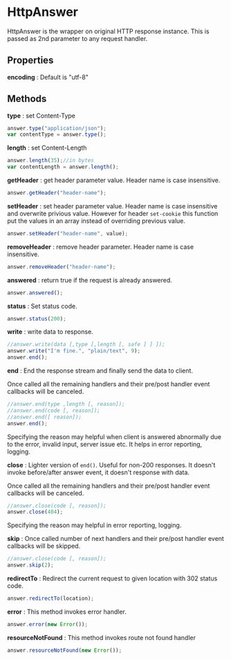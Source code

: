 # HttpAnswer

HttpAnswer is the wrapper on original HTTP response instance. This is passed as 2nd parameter to any request handler.

## Properties

**encoding** : Default is "utf-8"

## Methods

**type** : set Content-Type

```js
answer.type("application/json");
var contentType = answer.type();
```

**length** : set Content-Length

```js
answer.length(35);//in bytes
var contentLength = answer.length();
```

**getHeader** : get header parameter value. Header name is case insensitive.

```js
answer.getHeader("header-name");
```

**setHeader** : set header parameter value. Header name is case insensitive and overwrite privious value. However for header `set-cookie` this function put the values in an array instead of overriding previous value.

```js
answer.setHeader("header-name", value);
```

**removeHeader** : remove header parameter. Header name is case insensitive.

```js
answer.removeHeader("header-name");
```

**answered** : return true if the request is already answered.

```js
answer.answered();
```

**status** : Set status code.

```js
answer.status(200);
```

**write** : write data to response.

```js
//answer.write(data [,type [,length [, safe ] ] ]);
answer.write("I'm fine.", "plain/text", 9);
answer.end();
```

**end** : End the response stream and finally send the data to client.

Once called all the remaining handlers and their pre/post handler event callbacks will be canceled.

```js
//answer.end(type ,length [, reason]);
//answer.end(code [, reason]);
//answer.end([ reason]);
answer.end();
```
Specifying the reason may helpful when client is answered abnormally due to the error, invalid input, server issue etc. It helps in error reporting, logging.


**close** : Lighter version of `end()`. Useful for non-200 responses. It doesn't invoke before/after answer event, it doesn't response with data.

Once called all the remaining handlers and their pre/post handler event callbacks will be canceled.

```js
//answer.close(code [, reason]);
answer.close(404);
```

Specifying the reason may helpful in error reporting, logging.

**skip** : Once called number of next handlers and their pre/post handler event callbacks will be skipped.

```js
//answer.close(code [, reason]);
answer.skip(2);
```

**redirectTo** : Redirect the current request to given location with 302 status code.

```js
answer.redirectTo(location);
```

**error** : This method invokes error handler.

```js
answer.error(new Error());
```

**resourceNotFound** : This method invokes route not found handler

```js
answer.resourceNotFound(new Error());
```

